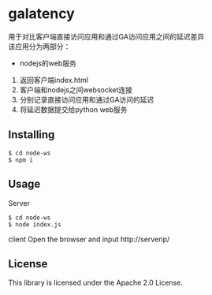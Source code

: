# galatency

用于对比客户端直接访问应用和通过GA访问应用之间的延迟差异<br>
该应用分为两部分：

- nodejs的web服务
1. 返回客户端index.html
2. 客户端和nodejs之间websocket连接
3. 分别记录直接访问应用和通过GA访问的延迟
4. 将延迟数据提交给python web服务

## Installing
```
$ cd node-ws
$ npm i
```

## Usage
Server
```
$ cd node-ws
$ node index.js
```

client
Open the browser and input http://serverip/

## License
This library is licensed under the Apache 2.0 License.
